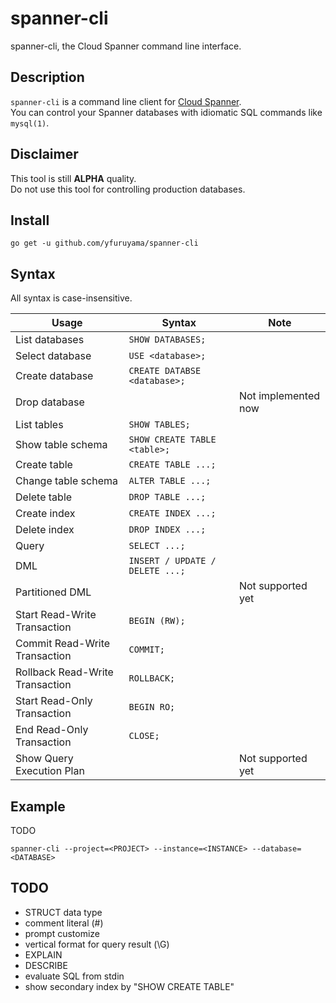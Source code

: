 spanner-cli
===

spanner-cli, the Cloud Spanner command line interface.

## Description

`spanner-cli` is a command line client for [Cloud Spanner](https://cloud.google.com/spanner/).  
You can control your Spanner databases with idiomatic SQL commands like `mysql(1)`.

## Disclaimer
This tool is still **ALPHA** quality.  
Do not use this tool for controlling production databases.

## Install

```
go get -u github.com/yfuruyama/spanner-cli
```

## Syntax

All syntax is case-insensitive.

| Usage | Syntax | Note |
| --- | --- | --- |
| List databases | `SHOW DATABASES;` | |
| Select database | `USE <database>;` | |
| Create database | `CREATE DATABSE <database>;` | |
| Drop database |  | Not implemented now |
| List tables | `SHOW TABLES;` | |
| Show table schema | `SHOW CREATE TABLE <table>;` | |
| Create table | `CREATE TABLE ...;` | |
| Change table schema | `ALTER TABLE ...;` | |
| Delete table | `DROP TABLE ...;` | |
| Create index | `CREATE INDEX ...;` | |
| Delete index | `DROP INDEX ...;` | |
| Query | `SELECT ...;` | |
| DML | `INSERT / UPDATE / DELETE ...;` | |
| Partitioned DML | | Not supported yet |
| Start Read-Write Transaction | `BEGIN (RW);` | |
| Commit Read-Write Transaction | `COMMIT;` | |
| Rollback Read-Write Transaction | `ROLLBACK;` | |
| Start Read-Only Transaction | `BEGIN RO;` | |
| End Read-Only Transaction | `CLOSE;` | |
| Show Query Execution Plan | | Not supported yet |

## Example

TODO

```
spanner-cli --project=<PROJECT> --instance=<INSTANCE> --database=<DATABASE>
```

## TODO

* STRUCT data type
* comment literal (#)
* prompt customize
* vertical format for query result (\G)
* EXPLAIN
* DESCRIBE
* evaluate SQL from stdin
* show secondary index by "SHOW CREATE TABLE"
